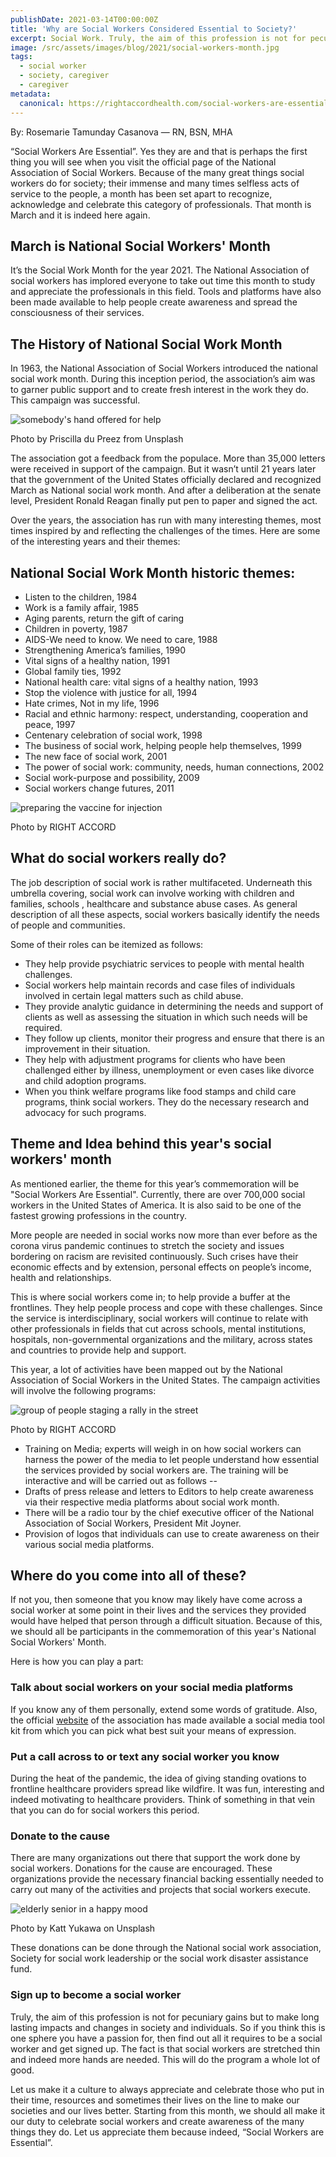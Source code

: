 ```yaml
---
publishDate: 2021-03-14T00:00:00Z
title: 'Why are Social Workers Considered Essential to Society?'
excerpt: Social Work. Truly, the aim of this profession is not for pecuniary gains but to make long lasting impacts and changes in society and individuals.
image: /src/assets/images/blog/2021/social-workers-month.jpg
tags:
  - social worker
  - society, caregiver
  - caregiver
metadata:
  canonical: https://rightaccordhealth.com/social-workers-are-essential
---
```



By: Rosemarie Tamunday Casanova — RN, BSN, MHA


“Social Workers Are Essential”. Yes they are and that is perhaps the first thing you will see when you visit the official page of the National Association of Social Workers. Because of the many great things social workers do for society; their immense and many times selfless acts of service to the people, a month has been set apart to recognize, acknowledge and celebrate this category of professionals. That month is March and it is indeed here again.

March is National Social Workers' Month
---------------------------------------

It’s the Social Work Month for the year 2021. The National Association of social workers has implored everyone to take out time this month to study and appreciate the professionals in this field. Tools and platforms have also been made available to help people create awareness and spread the consciousness of their services.

The History of National Social Work Month
-----------------------------------------

In 1963, the National Association of Social Workers introduced the national social work month. During this inception period, the association’s aim was to garner public support and to create fresh interest in the work they do. This campaign was successful.

![somebody's hand offered for help](/src/assets/images/blog/2021/priscilla-du-preez-aPa843frIzI-unsplash.jpg)

Photo by Priscilla du Preez from Unsplash

The association got a feedback from the populace. More than 35,000 letters were received in support of the campaign. But it wasn’t until 21 years later that the government of the United States officially declared and recognized March as National social work month. And after a deliberation at the senate level, President Ronald Reagan finally put pen to paper and signed the act.

Over the years, the association has run with many interesting themes, most times inspired by and reflecting the challenges of the times. Here are some of the interesting years and their themes:

National Social Work Month historic themes:
-------------------------------------------

*   Listen to the children, 1984
*   Work is a family affair, 1985
*   Aging parents, return the gift of caring
*   Children in poverty, 1987
*   AIDS-We need to know. We need to care, 1988
*   Strengthening America’s families, 1990
*   Vital signs of a healthy nation, 1991
*   Global family ties, 1992
*   National health care: vital signs of a healthy nation, 1993
*   Stop the violence with justice for all, 1994
*   Hate crimes, Not in my life, 1996
*   Racial and ethnic harmony: respect, understanding, cooperation and peace, 1997
*   Centenary celebration of social work, 1998
*   The business of social work, helping people help themselves, 1999
*   The new face of social work, 2001
*   The power of social work: community, needs, human connections, 2002
*   Social work-purpose and possibility, 2009
*   Social workers change futures, 2011

![preparing the vaccine for injection](/src/assets/images/blog/2021/counselling_s.jpg)

Photo by RIGHT ACCORD

What do social workers really do?
---------------------------------

The job description of social work is rather multifaceted. Underneath this umbrella covering, social work can involve working with children and families, schools , healthcare and substance abuse cases. As general description of all these aspects, social workers basically identify the needs of people and communities.

Some of their roles can be itemized as follows:

*   They help provide psychiatric services to people with mental health challenges.
*   Social workers help maintain records and case files of individuals involved in certain legal matters such as child abuse.
*   They provide analytic guidance in determining the needs and support of clients as well as assessing the situation in which such needs will be required.
*   They follow up clients, monitor their progress and ensure that there is an improvement in their situation.
*   They help with adjustment programs for clients who have been challenged either by illness, unemployment or even cases like divorce and child adoption programs.
*   When you think welfare programs like food stamps and child care programs, think social workers. They do the necessary research and advocacy for such programs.

Theme and Idea behind this year's social workers' month
-------------------------------------------------------

As mentioned earlier, the theme for this year’s commemoration will be "Social Workers Are Essential". Currently, there are over 700,000 social workers in the United States of America. It is also said to be one of the fastest growing professions in the country.

More people are needed in social works now more than ever before as the corona virus pandemic continues to stretch the society and issues bordering on racism are revisited continuously. Such crises have their economic effects and by extension, personal effects on people’s income, health and relationships.

This is where social workers come in; to help provide a buffer at the frontlines. They help people process and cope with these challenges. Since the service is interdisciplinary, social workers will continue to relate with other professionals in fields that cut across schools, mental institutions, hospitals, non-governmental organizations and the military, across states and countries to provide help and support.

This year, a lot of activities have been mapped out by the National Association of Social Workers in the United States. The campaign activities will involve the following programs:

![group of people staging a rally in the street](/src/assets/images/blog/2021/rally_s.jpg)

Photo by RIGHT ACCORD

*   Training on Media; experts will weigh in on how social workers can harness the power of the media to let people understand how essential the services provided by social workers are. The training will be interactive and will be carried out as follows --
*   Drafts of press release and letters to Editors to help create awareness via their respective media platforms about social work month.
*   There will be a radio tour by the chief executive officer of the National Association of Social Workers, President Mit Joyner.
*   Provision of logos that individuals can use to create awareness on their various social media platforms.

Where do you come into all of these?
------------------------------------

If not you, then someone that you know may likely have come across a social worker at some point in their lives and the services they provided would have helped that person through a difficult situation. Because of this, we should all be participants in the commemoration of this year's National Social Workers' Month.

Here is how you can play a part:

### Talk about social workers on your social media platforms

If you know any of them personally, extend some words of gratitude. Also, the official [website](https://www.socialworkers.org/News/Social-Work-Month) of the association has made available a social media tool kit from which you can pick what best suit your means of expression.

### Put a call across to or text any social worker you know

During the heat of the pandemic, the idea of giving standing ovations to frontline healthcare providers spread like wildfire. It was fun, interesting and indeed motivating to healthcare providers. Think of something in that vein that you can do for social workers this period.

### Donate to the cause

There are many organizations out there that support the work done by social workers. Donations for the cause are encouraged. These organizations provide the necessary financial backing essentially needed to carry out many of the activities and projects that social workers execute.

![elderly senior in a happy mood](/src/assets/images/blog/2021/katt-yukawa-K0E6E0a0R3A-unsplash.jpg)

Photo by Katt Yukawa on Unsplash

These donations can be done through the National social work association, Society for social work leadership or the social work disaster assistance fund.

### Sign up to become a social worker

Truly, the aim of this profession is not for pecuniary gains but to make long lasting impacts and changes in society and individuals. So if you think this is one sphere you have a passion for, then find out all it requires to be a social worker and get signed up. The fact is that social workers are stretched thin and indeed more hands are needed. This will do the program a whole lot of good.

Let us make it a culture to always appreciate and celebrate those who put in their time, resources and sometimes their lives on the line to make our societies and our lives better. Starting from this month, we should all make it our duty to celebrate social workers and create awareness of the many things they do. Let us appreciate them because indeed, “Social Workers are Essential”.